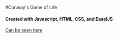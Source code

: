 #Conway's Game of Life
#### Created with Javascript, HTML, CSS, and EaselJS
[Can be seen here](http://steezeburger.github.io/conway)
